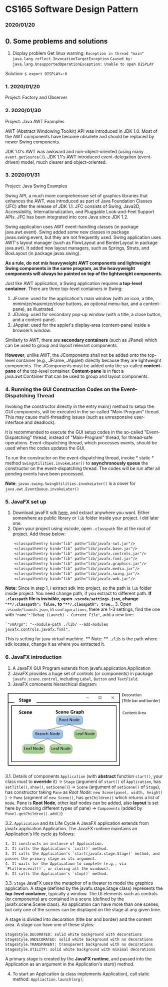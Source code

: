 # CS165 Software Design Pattern
### 2020/01/20

## 0. Some problems and solutions
1. Display problem
Get linux warning: 
`Exception in thread "main" java.lang.reflect.InvocationTargetException`
`Caused by: java.lang.UnsupportedOperationException: Unable to open DISPLAY`

Solution:
`$ export DISPLAY=:0`


### 1. 2020/01/20 
Project: Factory and Observer

### 2. 2020/01/30
Project: Java AWT Examples

AWT (Abstract Windowing Toolkit) API was introduced in JDK 1.0. Most of the AWT 
components have become obsolete and should be replaced by newer Swing components.

JDK 1.0's AWT was awkward and non-object-oriented (using many `event.getSource()`). 
JDK 1.1's AWT introduced event-delegation (event-driven) model, much clearer and 
object-oriented.

### 3. 2020/01/31
Project: Java Swing Examples

Swing API, a much more comprehensive set of graphics libraries that enhances the 
AWT, was introduced as part of Java Foundation Classes (JFC) after the release of 
JDK 1.1. JFC consists of Swing, Java2D, Accessibility, Internationalization, and 
Pluggable Look-and-Feel Support APIs. JFC has been integrated into core Java 
since JDK 1.2.

Swing application uses AWT event-handling classes (in package java.awt.event). 
Swing added some new classes in package javax.swing.event, but they are not frequently used.
Swing application uses AWT's layout manager (such as FlowLayout and BorderLayout 
in package java.awt). It added new layout managers, such as Springs, Struts, and 
BoxLayout (in package javax.swing).

**As a rule, do not mix heavyweight AWT components and lightweight Swing components in the same program, as the heavyweight components will always be painted on top of the lightweight components.**

Just like AWT application, a Swing application requires **a top-level container**. There are three top-level containers in Swing:

1. JFrame: used for the application's main window (with an icon, a title, minimize/maximize/close buttons, an optional menu-bar, and a content-pane), as illustrated.
2. JDialog: used for secondary pop-up window (with a title, a close button, and a content-pane).
3. JApplet: used for the applet's display-area (content-pane) inside a browser’s window.

Similarly to AWT, there are **secondary containers** (such as JPanel) which can be used to group and layout relevant components.

**However**, unlike AWT, the JComponents shall not be added onto the top-level container (e.g., JFrame, JApplet) directly because they are lightweight components. The JComponents must be added onto the so-called **content-pane** of the top-level container. **Content-pane** is in fact a java.awt.Container that can be used to group and layout components.

### 4. Running the GUI Construction Codes on the Event-Dispatching Thread
Invoking the constructor directly in the entry main() method to setup the GUI components, will be executed in the so-called "Main-Program" thread. This may cause multi-threading issues (such as unresponsive user-interface and deadlock).

It is recommended to execute the GUI setup codes in the so-called "Event-Dispatching" thread, instead of "Main-Program" thread, for thread-safe operations. Event-dispatching thread, which processes events, should be used when the codes updates the GUI.

To run the constructor on the event-dispatching thread, invoke * static * method `SwingUtilities.invokeLater()` to **asynchronously queue** the constructor on the event-dispatching thread. The codes will be run after all pending events have been processed.

**Note**: `javax.swing.SwingUtilities.invokeLater()` is a cover for `java.awt.EventQueue.invokeLater()`

### 5. JavaFX set up
1. Download javaFX sdk [here](https://openjfx.io/), and extract anywhere you want. Either somewhere as public library or `lib` folder inside your project. I did later one.
2. Open your project using vscode, open `.classpath` file at the root of project. Add these below:
```
	<classpathentry kind="lib" path="lib/javafx-swt.jar"/>
	<classpathentry kind="lib" path="lib/javafx.base.jar"/>
	<classpathentry kind="lib" path="lib/javafx.controls.jar"/>
	<classpathentry kind="lib" path="lib/javafx.fxml.jar"/>
	<classpathentry kind="lib" path="lib/javafx.graphics.jar"/>
	<classpathentry kind="lib" path="lib/javafx.media.jar"/>
	<classpathentry kind="lib" path="lib/javafx.swing.jar"/>
	<classpathentry kind="lib" path="lib/javafx.web.jar"/>
```
**Note:** Since in step 1, I extract sdk into project, so the path is `lib` folder inside project. You need change path, if you extract to different path.
**If `.classpath` file is invisible, open `.vscode/settings.json`, change `"**/.classpath": false,` to `"**/.classpath": true,`.**
3. Open `.vscode/launch.json`, in `configurations`, there are 1-3 settings, find the one with `"name":"Debug (Launch) - Current File"`, add a new line:

	`"vmArgs": "--module-path ./lib/ --add-modules javafx.controls,javafx.fxml",`

This is setting for java virtual machine. ** Note: ** `./lib` is the path where sdk locates, change it as where you extracted it.

### 6. JavaFX introduction
1. A JavaFX GUI Program extends from javafx.application.Application
2. JavaFX provides a huge set of controls (or components) in package `javafx.scene.control`, including `Label`, `Button` and `TextField`.
3. JavaFX comonents hierarchical diagram:

![javafx diagram](./JavaFX_StageScene.png)

3.1. Details of components
`Application` (with **abstract** function `start()`, your class must to **override** it) -> 
`Stage` (argument of `start()` of `Application`, has `setTitle()`, `show()`, `setScene()`) -> 
`Scene` (argument of `setScene()` of `Stage`), has constructor taking `Pane` as *Root Node*: `new Scene(panel, width, height)` ) -> 
`Pane` (argment of `new Scene()`, has `getChildren()` which returns a list  of `Node`. Pane is **Root Node**, other leaf nodes can be added, also **layout** is set here by choosing different types of pane) -> 
`Components` (added by `Panel.getChildren().add()`)

3.2. `Application` and its Life Cycle
A JavaFX application extends from javafx.application.Application. The JavaFX runtime maintains an Application's life cycle as follows:

    1. It constructs an instance of Application.
    2. It calls the Application's `init()` method.
    3. It calls the Application's `start(javafx.stage.Stage)` method, and passes the primary stage as its argument.
    4. It waits for the Application to complete (e.g., via `Platform.exit()`, or closing all the windows).
    5. It calls the Application's `stop()` method.

3.3. `Stage`
JavaFX uses the metaphor of a theater to model the graphics application. A stage (defined by the javafx.stage.Stage class) represents the **top-level container**, typically a window. The UI elements such as controls (or components) are contained in a scene (defined by the javafx.scene.Scene class). An application can have more than one scenes, but only one of the scenes can be displayed on the stage at any given time.

A stage is divided into decoration (title bar and border) and the content area. A stage can have one of these styles:

    StageStyle.DECORATED: solid white background with decorations
    StageStyle.UNDECORATED: solid white background with no decorations
    StageStyle.TRANSPARENT: transparent background with no decorations
    StageStyle.UTILITY: solid white background with minimal decorations

A primary stage is created by the **JavaFX runtime**, and passed into the Application as an argument in the Application's start() method.

4. To start an Application (a class implements Application), call static method: `Appliaction.launch(arg)`;

